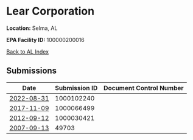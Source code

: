 # Lear Corporation

**Location:** Selma, AL

**EPA Facility ID:** 100000200016

[Back to AL Index](../../index.md)

## Submissions

| Date | Submission ID | Document Control Number |
|------|--------------|-------------------------|
| [2022-08-31](submissions/1000102240.md) | 1000102240 |  |
| [2017-11-09](submissions/1000066499.md) | 1000066499 |  |
| [2012-09-12](submissions/1000030421.md) | 1000030421 |  |
| [2007-09-13](submissions/49703.md) | 49703 |  |
